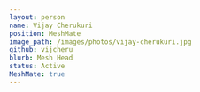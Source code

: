 ```yaml
---
layout: person
name: Vijay Cherukuri
position: MeshMate
image_path: /images/photos/vijay-cherukuri.jpg
github: vijcheru
blurb: Mesh Head
status: Active
MeshMate: true
---
```

